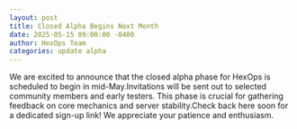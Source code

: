 ```yaml
---
layout: post
title: Closed Alpha Begins Next Month
date: 2025-05-15 09:00:00 -0400
author: HexOps Team
categories: update alpha
---
```

We are excited to announce that the closed alpha phase for HexOps is scheduled to begin in mid-May.Invitations will be sent out to selected community members and early testers. This phase is crucial for gathering feedback on core mechanics and server stability.Check back here soon for a dedicated sign-up link! We appreciate your patience and enthusiasm.



